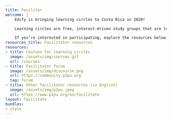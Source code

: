 ```yaml
---
title: Facilitar
welcome: |
    Edify is bringing learning circles to Costa Rica in 2020! 

    Learning circles are free, interest-driven study groups that are led by a facilitator. The facilitator does not have to be an expert in the subject, so with a little practice and training, anybody can facilitate.

    If you’re interested in participating, explore the resources below and contact us to get involved!
resources_title: Facilitator resources
resources:
- title: Courses for learning circles
  image: /assets/img/courses.gif
  url: /courses
- title: Facilitator forum
  image: /assets/img/discourse.png
  url: https://community.p2pu.org
  tag: forum
- title: Other facilitator resources (in English)
  image: /assets/img/p2pu.jpeg
  url: https://www.p2pu.org/en/facilitate
layout: facilitate
bundles:
- style
---
```

